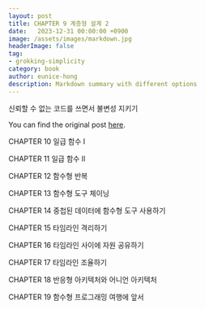 ```yaml
---
layout: post
title: CHAPTER 9 계층형 설계 2
date:   2023-12-31 00:00:00 +0900
image: /assets/images/markdown.jpg
headerImage: false
tag:
- grokking-simplicity
category: book
author: eunice-hong
description: Markdown summary with different options
---
```


신뢰할 수 없는 코드를 쓰면서 불변성 지키기

You can find the original post [here](https://livebook.manning.com/book/grokking-simplicity/chapter-9/).

CHAPTER 10 일급 함수 I

CHAPTER 11 일급 함수 II

CHAPTER 12 함수형 반복

CHAPTER 13 함수형 도구 체이닝

CHAPTER 14 중첩된 데이터에 함수형 도구 사용하기

CHAPTER 15 타임라인 격리하기

CHAPTER 16 타임라인 사이에 자원 공유하기

CHAPTER 17 타임라인 조율하기

CHAPTER 18 반응형 아키텍처와 어니언 아키텍처

CHAPTER 19 함수형 프로그래밍 여행에 앞서

